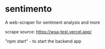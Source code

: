 # sentimento
A web-scraper for sentiment analysis and more

scrape source: https://wsa-test.vercel.app/

"npm start" - to start the backend app